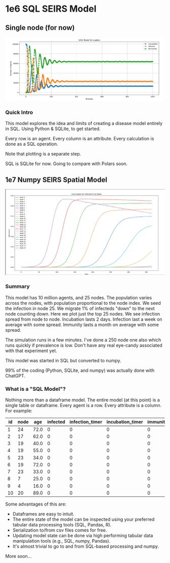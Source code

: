 # 1e6 SQL SEIRS Model

## Single node (for now)

![SIR plot](sql_seirs_output.png)

### Quick Intro
This model explores the idea and limits of creating a disease model entirely in SQL. Using Python & SQLite, to get started. 

Every row is an agent. Every column is an attribute. Every calculation is done as a SQL operation.

Note that plotting is a separate step.

SQL is SQLite for now. Going to compare with Polars soon.

## 1e7 Numpy SEIRS Spatial Model

![Spatial_numpy_plot](10Magents_250nodes_migration.png)

### Summary
This model has 10 million agents, and 25 nodes. The population varies across the nodes, with population proportional to the node index. We seed the infection in node 25. We migrate 1% of infecteds "down" to the next node counting down. Here we plot just the top 25 nodes. We see infection spread from node to node. Incubation lasts 2 days. Infection last a week on average with some spread. Immunity lasts a month on average with some spread.

The simulation runs in a few minutes. I've done a 250 node one also which runs quickly if prevalence is low. Don't have any real eye-candy associated with that experiment yet.

This model was started in SQL but converted to numpy. 

99% of the coding (Python, SQLite, and numpy) was actually done with ChatGPT.

### What is a "SQL Model"?

Nothing more than a dataframe model. The entire model (at this point) is a single table or dataframe. Every agent is a row. Every attribute is a column. For example:

|id|node|age|infected|infection_timer|incubation_timer|immunity|immunity_timer|
|--|----|---|--------|---------------|----------------|--------|--------------|
|1|24|72.0|0|0|0|0|0|
|2|17|62.0|0|0|0|0|0|
|3|19|40.0|0|0|0|0|0|
|4|19|55.0|0|0|0|0|0|
|5|23|34.0|0|0|0|0|0|
|6|19|72.0|0|0|0|0|0|
|7|23|33.0|0|0|0|0|0|
|8|7|25.0|0|0|0|0|0|
|9|4|16.0|0|0|0|0|0|
|10|20|89.0|0|0|0|0|0|

Some advantages of this are:
- Dataframes are easy to intuit.
- The entire state of the model can be inspected using your preferred tabular data processing tools (SQL, Pandas, R).
- Serialization to/from csv files comes for free.
- Updating model state can be done via high performing tabular data manipulation tools (e.g., SQL, numpy, Pandas).
- It's almost trivial to go to and from SQL-based processing and numpy.

More soon...
